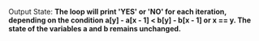 Output State: **The loop will print 'YES' or 'NO' for each iteration, depending on the condition a[y] - a[x - 1] < b[y] - b[x - 1] or x == y. The state of the variables a and b remains unchanged.**